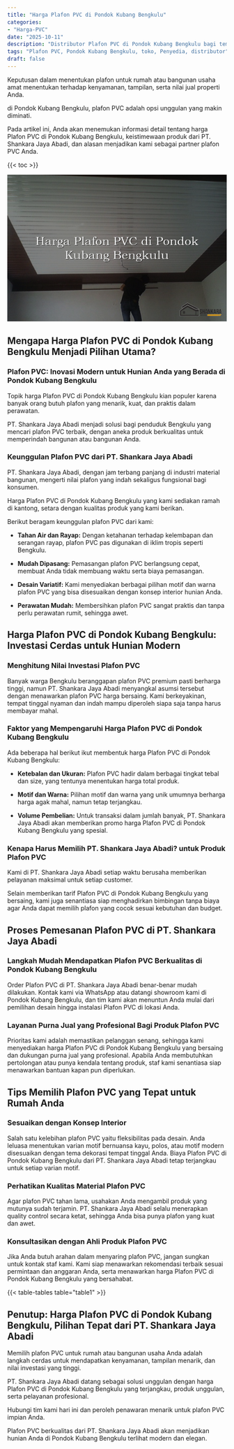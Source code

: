 ```yaml
---
title: "Harga Plafon PVC di Pondok Kubang Bengkulu"
categories: 
- "Harga-PVC"
date: "2025-10-11"
description: "Distributor Plafon PVC di Pondok Kubang Bengkulu bagi tempat tinggal, office, serta ritel. Material berkualitas, pilihan motif, pilihan warna menarik, dengan jasa pemasangan oleh tim ahli dan kepastian resmi!|Servis penjualan Plafon PVC di Pondok Kubang Bengkulu untuk keperluan hunian, perkantoran, maupun gerai, beserta material terbaik dan instalasi oleh tenaga ahli profesional serta jaminan resmi.|Pilihan Plafon PVC di Pondok Kubang Bengkulu yang terpercaya untuk tempat tinggal, perkantoran, dan gerai, bersama material berkualitas dan instalasi ditangani oleh tim berpengalaman serta kepastian resmi.|Penjualan Plafon PVC di Pondok Kubang Bengkulu bagi rumah, perkantoran, serta ritel, beserta produk berkualitas dan pemasangan oleh teknisi profesional, dilengkapi dengan garansi resmi.}"
tags: "Plafon PVC, Pondok Kubang Bengkulu, toko, Penyedia, distributor"
draft: false
---
```


Keputusan dalam menentukan plafon untuk rumah atau bangunan usaha amat menentukan terhadap kenyamanan, tampilan, serta nilai jual properti Anda.

di Pondok Kubang Bengkulu, plafon PVC adalah opsi unggulan yang makin diminati.

Pada artikel ini, Anda akan menemukan informasi detail tentang harga Plafon PVC di Pondok Kubang Bengkulu, keistimewaan produk dari PT. Shankara Jaya Abadi, dan alasan menjadikan kami sebagai partner plafon PVC Anda.

{{< toc >}}

![Harga Plafon PVC di Pondok Kubang Bengkulu](/images/Harga-PVC/Harga-Plafon-PVC-di-Pondok-Kubang-Bengkulu.png)


## Mengapa Harga Plafon PVC di Pondok Kubang Bengkulu Menjadi Pilihan Utama?

### Plafon PVC: Inovasi Modern untuk Hunian Anda yang Berada di Pondok Kubang Bengkulu

Topik harga Plafon PVC di Pondok Kubang Bengkulu kian populer karena banyak orang butuh plafon yang menarik, kuat, dan praktis dalam perawatan.

PT. Shankara Jaya Abadi menjadi solusi bagi penduduk Bengkulu yang mencari plafon PVC terbaik, dengan aneka produk berkualitas untuk memperindah bangunan atau bangunan Anda.

### Keunggulan Plafon PVC dari PT. Shankara Jaya Abadi

PT. Shankara Jaya Abadi, dengan jam terbang panjang di industri material bangunan, mengerti nilai plafon yang indah sekaligus fungsional bagi konsumen.

Harga Plafon PVC di Pondok Kubang Bengkulu yang kami sediakan ramah di kantong, setara dengan kualitas produk yang kami berikan.

Berikut beragam keunggulan plafon PVC dari kami:

- **Tahan Air dan Rayap:** Dengan ketahanan terhadap kelembapan dan serangan rayap, plafon PVC pas digunakan di iklim tropis seperti Bengkulu.

- **Mudah Dipasang:** Pemasangan plafon PVC berlangsung cepat, membuat Anda tidak membuang waktu serta biaya pemasangan.

- **Desain Variatif:** Kami menyediakan berbagai pilihan motif dan warna plafon PVC yang bisa disesuaikan dengan konsep interior hunian Anda.

- **Perawatan Mudah:** Membersihkan plafon PVC sangat praktis dan tanpa perlu perawatan rumit, sehingga awet.

## Harga Plafon PVC di Pondok Kubang Bengkulu: Investasi Cerdas untuk Hunian Modern

### Menghitung Nilai Investasi Plafon PVC

Banyak warga Bengkulu beranggapan plafon PVC premium pasti berharga tinggi, namun PT. Shankara Jaya Abadi menyangkal asumsi tersebut dengan menawarkan plafon PVC harga bersaing. Kami berkeyakinan, tempat tinggal nyaman dan indah mampu diperoleh siapa saja tanpa harus membayar mahal.

### Faktor yang Mempengaruhi Harga Plafon PVC di Pondok Kubang Bengkulu

Ada beberapa hal berikut ikut membentuk harga Plafon PVC di Pondok Kubang Bengkulu:

- **Ketebalan dan Ukuran:** Plafon PVC hadir dalam berbagai tingkat tebal dan size, yang tentunya menentukan harga total produk.

- **Motif dan Warna:** Pilihan motif dan warna yang unik umumnya berharga harga agak mahal, namun tetap terjangkau.

- **Volume Pembelian:** Untuk transaksi dalam jumlah banyak, PT. Shankara Jaya Abadi akan memberikan promo harga Plafon PVC di Pondok Kubang Bengkulu yang spesial.

### Kenapa Harus Memilih PT. Shankara Jaya Abadi? untuk Produk Plafon PVC

Kami di PT. Shankara Jaya Abadi setiap waktu berusaha memberikan pelayanan maksimal untuk setiap customer.

Selain memberikan tarif Plafon PVC di Pondok Kubang Bengkulu yang bersaing, kami juga senantiasa siap menghadirkan bimbingan tanpa biaya agar Anda dapat memilih plafon yang cocok sesuai kebutuhan dan budget.

## Proses Pemesanan Plafon PVC di PT. Shankara Jaya Abadi

### Langkah Mudah Mendapatkan Plafon PVC Berkualitas di Pondok Kubang Bengkulu

Order Plafon PVC di PT. Shankara Jaya Abadi benar-benar mudah dilakukan. Kontak kami via WhatsApp atau datangi showroom kami di Pondok Kubang Bengkulu, dan tim kami akan menuntun Anda mulai dari pemilihan desain hingga instalasi Plafon PVC di lokasi Anda.

### Layanan Purna Jual yang Profesional Bagi Produk Plafon PVC

Prioritas kami adalah memastikan pelanggan senang, sehingga kami menyediakan harga Plafon PVC di Pondok Kubang Bengkulu yang bersaing dan dukungan purna jual yang profesional. Apabila Anda membutuhkan pertolongan atau punya kendala tentang produk, staf kami senantiasa siap menawarkan bantuan kapan pun diperlukan.

## Tips Memilih Plafon PVC yang Tepat untuk Rumah Anda

### Sesuaikan dengan Konsep Interior

Salah satu kelebihan plafon PVC yaitu fleksibilitas pada desain. Anda leluasa menentukan varian motif bernuansa kayu, polos, atau motif modern disesuaikan dengan tema dekorasi tempat tinggal Anda. Biaya Plafon PVC di Pondok Kubang Bengkulu dari PT. Shankara Jaya Abadi tetap terjangkau untuk setiap varian motif.

### Perhatikan Kualitas Material Plafon PVC

Agar plafon PVC tahan lama, usahakan Anda mengambil produk yang mutunya sudah terjamin. PT. Shankara Jaya Abadi selalu menerapkan quality control secara ketat, sehingga Anda bisa punya plafon yang kuat dan awet.

### Konsultasikan dengan Ahli Produk Plafon PVC

Jika Anda butuh arahan dalam menyaring plafon PVC, jangan sungkan untuk kontak staf kami. Kami siap menawarkan rekomendasi terbaik sesuai permintaan dan anggaran Anda, serta menawarkan harga Plafon PVC di Pondok Kubang Bengkulu yang bersahabat.

{{< table-tables table="table1" >}}

## Penutup: Harga Plafon PVC di Pondok Kubang Bengkulu, Pilihan Tepat dari PT. Shankara Jaya Abadi

Memilih plafon PVC untuk rumah atau bangunan usaha Anda adalah langkah cerdas untuk mendapatkan kenyamanan, tampilan menarik, dan nilai investasi yang tinggi.

PT. Shankara Jaya Abadi datang sebagai solusi unggulan dengan harga Plafon PVC di Pondok Kubang Bengkulu yang terjangkau, produk unggulan, serta pelayanan profesional.

Hubungi tim kami hari ini dan peroleh penawaran menarik untuk plafon PVC impian Anda.

Plafon PVC berkualitas dari PT. Shankara Jaya Abadi akan menjadikan hunian Anda di Pondok Kubang Bengkulu terlihat modern dan elegan.